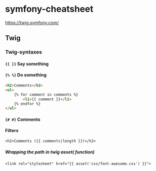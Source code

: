 # symfony-cheatsheet

https://twig.symfony.com/
## Twig

### Twig-syntaxes


#### `{{ }}` Say something


#### `{% %}` Do something

```HTML
<h2>Comments</h2>
<ul>
    {% for comment in comments %}
        <li>{{ comment }}</li>
    {% endfor %}
</ul>
```

#### `{# #}` Comments

#### Filters

`<h2>Comments ({{ comments|length }})</h2>`

##### Wrapping the path in twig asset( function)

`<link rel="stylesheet" href="{{ asset('css/font-awesome.css') }}">`
